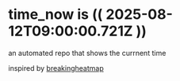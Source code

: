 # time_now is (( 2025-08-12T09:00:00.721Z ))

an automated repo that shows the currnent time

inspired by [breakingheatmap](https://github.com/breakingheatmap/breakingheatmap)
